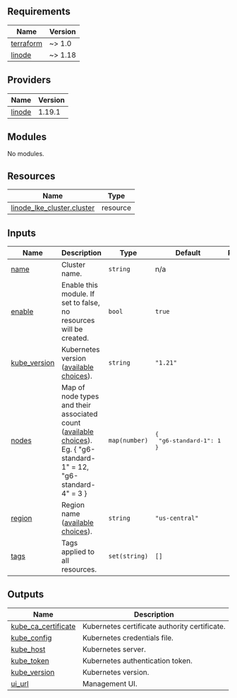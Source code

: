 <!-- BEGIN_TF_DOCS -->

## Requirements

| Name                                                                     | Version |
| ------------------------------------------------------------------------ | ------- |
| <a name="requirement_terraform"></a> [terraform](#requirement_terraform) | ~> 1.0  |
| <a name="requirement_linode"></a> [linode](#requirement_linode)          | ~> 1.18 |

## Providers

| Name                                                      | Version |
| --------------------------------------------------------- | ------- |
| <a name="provider_linode"></a> [linode](#provider_linode) | 1.19.1  |

## Modules

No modules.

## Resources

| Name | Type |
| --- | --- |
| [linode_lke_cluster.cluster](https://registry.terraform.io/providers/linode/linode/latest/docs/resources/lke_cluster) | resource |

## Inputs

| Name | Description | Type | Default | Required |
| --- | --- | --- | --- | :-: |
| <a name="input_name"></a> [name](#input_name) | Cluster name. | `string` | n/a | yes |
| <a name="input_enable"></a> [enable](#input_enable) | Enable this module. If set to false, no resources will be created. | `bool` | `true` | no |
| <a name="input_kube_version"></a> [kube_version](#input_kube_version) | Kubernetes version ([available choices](https://developers.linode.com/api/v4/lke-versions)). | `string` | `"1.21"` | no |
| <a name="input_nodes"></a> [nodes](#input_nodes) | Map of node types and their associated count ([available choices](https://api.linode.com/v4/linode/types)). <br>Eg. { "g6-standard-1" = 12, "g6-standard-4" = 3 } | `map(number)` | <pre>{<br> "g6-standard-1": 1<br>}</pre> | no |
| <a name="input_region"></a> [region](#input_region) | Region name ([available choices](https://developers.linode.com/api/v4/regions)). | `string` | `"us-central"` | no |
| <a name="input_tags"></a> [tags](#input_tags) | Tags applied to all resources. | `set(string)` | `[]` | no |

## Outputs

| Name | Description |
| --- | --- |
| <a name="output_kube_ca_certificate"></a> [kube_ca_certificate](#output_kube_ca_certificate) | Kubernetes certificate authority certificate. |
| <a name="output_kube_config"></a> [kube_config](#output_kube_config) | Kubernetes credentials file. |
| <a name="output_kube_host"></a> [kube_host](#output_kube_host) | Kubernetes server. |
| <a name="output_kube_token"></a> [kube_token](#output_kube_token) | Kubernetes authentication token. |
| <a name="output_kube_version"></a> [kube_version](#output_kube_version) | Kubernetes version. |
| <a name="output_ui_url"></a> [ui_url](#output_ui_url) | Management UI. |

<!-- END_TF_DOCS -->
